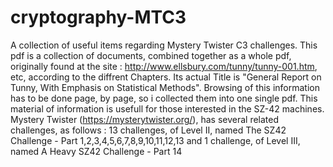 # cryptography-MTC3
A collection of useful items regarding Mystery Twister C3 challenges. 
This pdf is a collection of documents, combined together as a whole pdf, originally found at the site : http://www.ellsbury.com/tunny/tunny-001.htm, etc, according to the diffrent Chapters.
Its actual Title is "General Report on Tunny, With Emphasis on Statistical Methods".
Browsing of this information has to be done page, by page, so i collected them into one single pdf.
This material of information is usefull for those interested in the SZ-42 machines.
Mystery Twister (https://mysterytwister.org/), has several related challenges, as follows :
13 challenges, of Level II, named The SZ42 Challenge - Part 1,2,3,4,5,6,7,8,9,10,11,12,13 and 1 challenge, of Level III, named A Heavy SZ42 Challenge - Part 14
